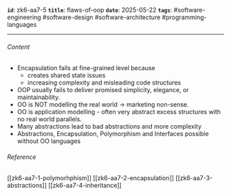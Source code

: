 **`id`**: zk6-aa7-5
**`title`**: flaws-of-oop
**`date`**: 2025-05-22
**`tags`**: #software-engineering #software-design #software-architecture #programming-languages

---

###### Content

-   Encapsulation fails at fine-grained level because
    -   creates shared state issues
    -   increasing complexity and misleading code structures
-   OOP usually fails to deliver promised simplicity, elegance, or maintainability.
-   OO is NOT modelling the real world -> marketing non-sense.
-   OO is application modelling - often very abstract excess structures with no real world parallels.
-   Many abstractions lead to bad abstractions and more complexity
-   Abstractions, Encapsulation, Polymorphism and Interfaces possible without OO languages

###### Reference

[[zk6-aa7-1-polymorhphism]]
[[zk6-aa7-2-encapsulation]]
[[zk6-aa7-3-abstractions]]
[[zk6-aa7-4-inheritance]]
